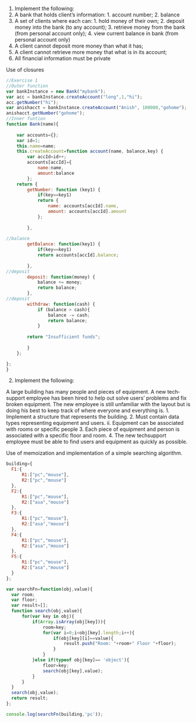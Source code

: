 1. Implement the following: 
  1. A bank that holds client’s information: 
    1. account number; 
    2. balance 
  2. A set of clients where each can: 
    1. hold money of their own; 
    2. deposit money into the bank (to any account); 
    3. retrieve money from the bank (from personal account only); 
    4. view current balance in bank (from personal account only) 
  3. A client cannot deposit more money than what it has; 
  4. A client cannot retrieve more money that what is in its account; 
  5. All financial information must be private 
  
  Use of closures  

```javascript
//Exercise 1
//Outer function
var bankInstance = new Bank("mybank");
var acc = bankInstance.createAccount("long",1,"hi");
acc.getNumber("hi");
var anishacct = bankInstance.createAccount("Anish", 100000,"gohome");
anishacct.getNumber("gohome");
//Inner funtion
function Bank(name){
	
	var accounts={};
	var id=1;
	this.name=name;
	this.createAccount=function account(name, balance,key) {
		var accId=id++;
		accounts[accId]={
			name:name,
			amount:balance
		};
	return {
		getNumber: function (key1) {
			if(key==key1)
			return { 
				name: accounts[accId].name,
				amount: accounts[accId].amount
			};
				
		},
		
//balance
		getBalance: function(key1) {
			if(key==key1)
			return accounts[accId].balance;
		
		},
//deposit
		deposit: function(money) {
			balance += money;
			return balance;
		},
//deposit		
		withdraw: function(cash) {
			if (balance > cash){
				balance -= cash;
				return balance;
			}
		
		return "Insufficient funds";
		
		}
	};

};
}


```



2. Implement the following: 
  
  A large building has many people and pieces of equipment. A new tech­support employee has been hired to help out solve users’ problems and fix broken 
  equipment. The new employee is still unfamiliar with the layout but is doing his best to keep track of where everyone and everything is. 
    1. Implement a structure that represents the building. 
    2. Must contain data types representing equipment and users. ii. Equipment can be associated with rooms or specific people 
    3. Each piece of equipment and person is associated with a specific floor and room. 
    4. The new tech­support employee must be able to find users and equipment as quickly as possible. 

  Use of memoization and implementation of a simple searching algorithm. 
  ```javascript
  building={
	F1:{
		R1:["pc","mouse"],
		R2:["pc","mouse"]
	},
	F2:{
		R1:["pc","mouse"],
		R2:["asa","mouse"]
	},
	F3:{
		R1:["pc","mouse"],
		R2:["asa","mouse"]
	},
	F4:{
		R1:["pc","mouse"],
		R2:["asa","mouse"]
	},
	F5:{
		R1:["pc","mouse"],
		R2:["asa","mouse"]
	}
};

var searchFn=function(obj,value){
	var room;
	var floor;
	var result=[];
	function search(obj,value){
		for(var key in obj){
			if(Array.isArray(obj[key])){
				room=key;
				for(var i=0;i<obj[key].length;i++){
					if(obj[key][i]==value){
						result.push("Room: "+room+" Floor "+floor);	
					}
				}	
			}else if(typeof obj[key]== 'object'){
				floor=key;
				search(obj[key],value);
			}
		}
	}
	search(obj,value);
	return result;
};

console.log(searchFn(building,'pc'));
  
  ```
